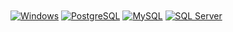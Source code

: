 <div style="display: inline-block;">
    <a href="#"><img align="center" alt="Windows" src="https://img.shields.io/badge/Windows-0078D6?style=for-the-badge&logo=windows&logoColor=white"/></a>
    <a href="#"><img align="center" alt="PostgreSQL" src="https://img.shields.io/badge/PostgreSQL-336791?style=for-the-badge&logo=postgresql&logoColor=white"/></a>
    <a href="#"><img align="center" alt="MySQL" src="https://img.shields.io/badge/MySQL-4479A1?style=for-the-badge&logo=mysql&logoColor=white"/></a>
    <a href="#"><img align="center" alt="SQL Server" src="https://img.shields.io/badge/SQL_Server-777BB4?style=for-the-badge&logo=microsoftsqlserver&logoColor=white"/></a>
</div>
